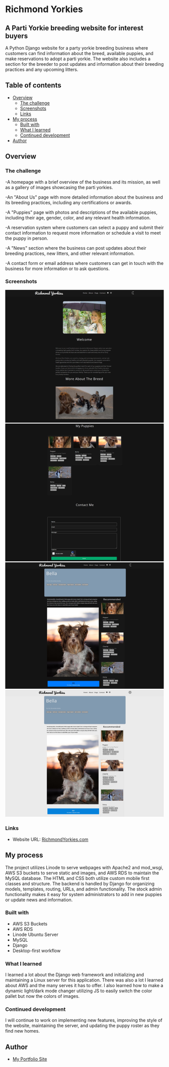 # Richmond Yorkies 
## A Parti Yorkie breeding website for interest buyers

A Python Django website for a party yorkie breeding business where customers can find information about the breed, available puppies, and make reservations to adopt a parti yorkie. The website also includes a section for the breeder to post updates and information about their breeding practices and any upcoming litters.

## Table of contents

- [Overview](#overview)
  - [The challenge](#the-challenge)
  - [Screenshots](#screenshots)
  - [Links](#links)
- [My process](#my-process)
  - [Built with](#built-with)
  - [What I learned](#what-i-learned)
  - [Continued development](#continued-development)
- [Author](#author)



## Overview

### The challenge

-A homepage with a brief overview of the business and its mission, as well as a gallery of images showcasing the parti yorkies.

-An "About Us" page with more detailed information about the business and its breeding practices, including any certifications or awards.

-A "Puppies" page with photos and descriptions of the available puppies, including their age, gender, color, and any relevant health information.

-A reservation system where customers can select a puppy and submit their contact information to request more information or schedule a visit to meet the puppy in person.

-A "News" section where the business can post updates about their breeding practices, new litters, and other relevant information.

-A contact form or email address where customers can get in touch with the business for more information or to ask questions.

### Screenshots

![](./screenshots/ScreenshotYorkies1.jpg)
![](./screenshots/ScreenshotYorkies2.jpg)
![](./screenshots/ScreenshotYorkies3.jpg)
![](./screenshots/ScreenshotYorkies4.jpg)


### Links

- Website URL: [RichmondYorkies.com](https://www.richmondyorkies.com/)


## My process

The project utilizes Linode to serve webpages with Apache2 and mod_wsgi, AWS S3 buckets to serve static and images, and AWS RDS to maintain the MySQL database. The HTML and CSS both utilize custom mobile first classes and structure. The backend is handled by Django for organizing models, templates, routing, URLs, and admin functionality. The stock admin functionality makes it easy for system administrators to add in new puppies or update news and information. 

### Built with

- AWS S3 Buckets
- AWS RDS
- Linode Ubuntu Server
- MySQL
- Django
- Desktop-first workflow



### What I learned

I learned a lot about the Django web framework and initializing and maintaining a Linux server for this application. There was also a lot I learned about AWS and the many serves it has to offer. I also learned how to make a dynamic light/dark mode changer utilizing JS to easily switch the color pallet but now the colors of images.

### Continued development


I will continue to work on implementing new features, improving the style of the website, maintaining the server, and updating the puppy roster as they find new homes.


## Author

- [My Portfolio Site](https://www.stephen.photography/portfolio)